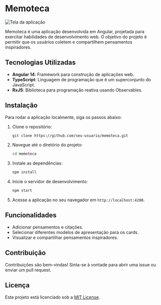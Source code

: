 # Memoteca

![Tela da aplicação](imagens/screenshot.png)

Memoteca é uma aplicação desenvolvida em Angular, projetada para exercitar habilidades de desenvolvimento web. O objetivo do projeto é permitir que os usuários coletem e compartilhem pensamentos inspiradores.

## Tecnologias Utilizadas

- **Angular 14**: Framework para construção de aplicações web.
- **TypeScript**: Linguagem de programação que é um superconjunto do JavaScript.
- **RxJS**: Biblioteca para programação reativa usando Observables.

## Instalação

Para rodar a aplicação localmente, siga os passos abaixo:

1. Clone o repositório:
   ```bash
   git clone https://github.com/seu-usuario/memoteca.git
   ```

2. Navegue até o diretório do projeto:
   ```bash
   cd memoteca
   ```

3. Instale as dependências:
   ```bash
   npm install
   ```

4. Inicie o servidor de desenvolvimento:
   ```bash
   npm start
   ```

5. Acesse a aplicação no seu navegador em `http://localhost:4200`.

## Funcionalidades

- Adicionar pensamentos e citações.
- Selecionar diferentes modelos de apresentação para os cards.
- Visualizar e compartilhar pensamentos inspiradores.

## Contribuição

Contribuições são bem-vindas! Sinta-se à vontade para abrir uma issue ou enviar um pull request.

## Licença

Este projeto está licenciado sob a [MIT License](LICENSE).
